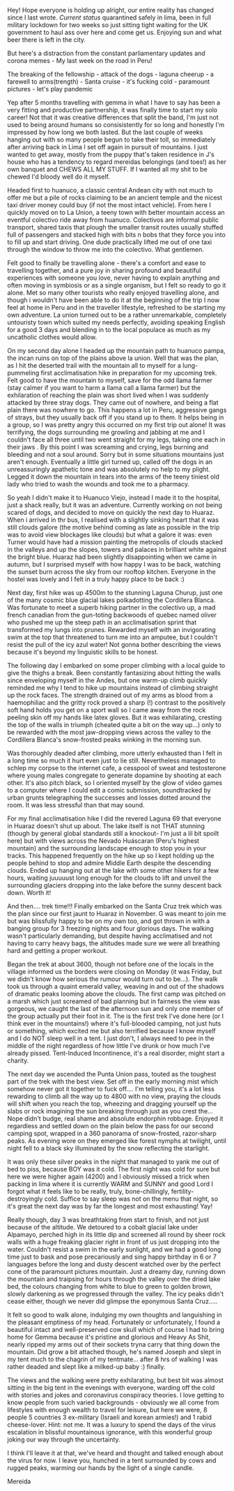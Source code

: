 Hey! Hope everyone is holding up alright, our entire reality has changed since I last wrote.  *Current status* quarantined safely in lima,  been in full military lockdown for two weeks so just sitting tight waiting for the UK government to haul ass over here and come get us. Enjoying sun and what beer there is left in the city.

But here's a distraction from the constant parliamentary updates and corona memes - My last week on the road in Peru!



The breaking of the fellowship - attack of the dogs - laguna cheerup - a farewell to arms(trength) - Santa cruise - it's fucking cold - paramount pictures - let's play pandemic


Yep after 5 months travelling with gemma in what I have to say has been a very fitting and productive partnership, it was finally time to start my solo career! Not that it was creative differences that split the band, I'm just not used to being around humans so consisistently for so long and honestly I'm impressed by how long we both lasted. But the last couple of weeks hanging out with so many people begun to take their toll, so immediately after arriving back in Lima I set off again in pursuit of mountains. I just wanted to get away, mostly from the puppy that's taken residence in J's house who has a tendency to regard mereidas belongings (and toes!) as her own banquet and CHEWS ALL MY STUFF. If I wanted all my shit to be chewed I'd bloody well do it myself.

Headed first to huanuco, a classic central Andean city with not much to offer me but a pile of rocks claiming to be an ancient temple and the nicest taxi driver money could buy (if not the most intact vehicle). From here I quickly moved on to La Union, a teeny town with better mountain access an eventful colectivo ride away from huanuco. Colectivos are informal public transport, shared taxis that plough the smaller transit routes usually stuffed full of passengers and stacked high with bits n bobs that they force you into to fill up and start driving. One dude practically lifted me out of one taxi through the window to throw me into the colectivo. What gentlemen.

Felt good to finally be travelling alone - there's a comfort and ease to travelling together, and a pure joy in sharing profound and beautiful experiences with someone you love, never having to explain anything and often moving in symbiosis or as a single organism, but I felt so ready to go it alone. Met so many other tourists who really enjoyed travelling alone, and though i wouldn't have been able to do it at the beginning of the trip I now feel at home in Peru and in the traveller lifestyle, refreshed to be starting my own adventure. La union turned out to be a rather unremarkable, completely untouristy town which suited my needs perfectly, avoiding speaking English for a good 3 days and blending in to the local populace as much as my uncatholic clothes would allow.

On my second day alone I headed up the mountain path to huanuco pampa, the incan ruins on top of the plains above la union. Well that was the plan, as I hit the deserted trail with the mountain all to myself for a lung-pummeling first acclimatisation hike in preparation for my upcoming trek. Felt good to have the mountain to myself, save for the odd llama farmer (stay calmer if you want to harm a llama call a llama farmer) but the exhilaration of reaching the plain was short lived when I was suddenly attacked by three stray dogs. They came out of nowhere, and being a flat plain there was nowhere to go. This happens a lot in Peru, aggressive gangs of strays, but they usually back off if you stand up to them. It helps being in a group, so I was pretty angry this occurred on my first trip out alone! It was terrifying, the dogs surrounding me growling and jabbing at me and I couldn't face all three until two went straight for my legs, taking one each in their jaws . By this point I was screaming and crying, legs burning and bleeding and not a soul around. Sorry but in some situations mountains just aren't enough. Eventually a little girl turned up, called off the dogs in an unreassuringly apathetic tone and was absolutely no help to my plight. Legged it down the mountain in tears into the arms of the teeny tiniest old lady who tried to wash the wounds and took me to a pharmacy.

So yeah I didn't make it to Huanuco Viejo, instead I made it to the hospital, just a shack really, but it was an adventure. Currently working on not being scared of dogs, and decided to move on quickly the next day to Huaraz. When i arrived in thr bus, I realised with a slightly sinking heart that it was still clouds galore (the motive behind coming as late as possible in the trip was to avoid view blockages like clouds) but what a galore it was: even Turner would have had a mission painting the metropolis of clouds stacked in the valleys and up the slopes, towers and palaces in brilliant white against the bright blue. Huaraz had been slightly disappointing when we came in autumn, but I surprised myself with how happy I was to be back, watching the sunset burn across the sky from our rooftop kitchen. Everyone in the hostel was lovely and I felt in a truly happy place to be back :)

Next day, first hike was up 4500m to the stunning Laguna Churup, just one of the many cosmic blue glacial lakes polkadotting the Cordillera Blanca. Was fortunate to meet a superb hiking partner in the colectivo up, a mad french canadian from the gun-toting backwoods of quebec named oliver who pushed me up the steep path in an acclimatisation sprint that transformed my lungs into prunes. Rewarded myself with an invigorating swim at the top that threatened to turn me into an amputee, but I couldn't resist the pull of the icy azul water! Not gonna bother describing the views because it's beyond my linguistic skills to be honest.

The following day I embarked on some proper climbing with a local guide to give the thighs a break. Been constantly fantasizing about hitting the walls since enveloping myself in the Andes, but one warm-up climb quickly reminded me why I tend to hike up mountains instead of climbing straight up the rock faces. The strength drained out of my arms as blood from a haemophiliac and the gritty rock proved a sharp (!) contrast to the positively soft hand holds you get on a sport wall so I came away from the rock peeling skin off my hands like latex gloves. But it was exhilarating, cresting the top of the walls in triumph (cheated quite a bit on the way up...) only to be rewarded with the most jaw-dropping views across the valley to the Cordillera Blanca's snow-frosted peaks winking in the morning sun.

Was thoroughly deaded after climbing, more utterly exhausted than I felt in a long time so much it hurt even just to lie still. Nevertheless managed to schlep my corpse to the internet cafe, a cesspool of sweat and testosterone where young males congregate to generate dopamine by shooting at each other. It's also pitch black, so I oriented myself by the glow of video games to a computer where I could edit a comic submission, soundtracked by urban grunts telegraphing the successes and losses dotted around the room. It was less stressful than that may sound.

For my final acclimatisation hike I did the revered Laguna 69 that everyone in Huaraz doesn't shut up about. The lake itself is not THAT stunning (though by general global standards still a knockout- I'm just a lil bit spoilt here) but with views across the Nevado Huáscaran (Peru's highest mountain) and the surrounding landscape enough to stop you in your tracks. This happened frequently on the hike up so I kept holding up the people behind to stop and admire Middle Earth despite the descending clouds. Ended up hanging out at the lake with some other hikers for a few hours, waiting juuuuust long enough for the clouds to lift and unveil the surrounding glaciers dropping into the lake before the sunny descent back down. Worth it!

And then.... trek time!!! Finally embarked on the Santa Cruz trek which was the plan since our first jaunt to Huaraz in November. G was meant to join me but was blissfully happy to be on my own too, and got thrown in with a banging group for 3 freezing nights and four glorious days. The walking wasn't particularly demanding, but despite having acclimatised and not having to carry heavy bags, the altitudes made sure we were all breathing hard and getting a proper workout.

Began the trek at about 3600, though not before one of the locals in the village informed us the borders were closing on Monday (it was Friday, but we didn't know how serious the rumour would turn out to be...). The walk took us through a quaint emerald valley, weaving in and out of the shadows of dramatic peaks looming above the clouds. The first camp was pitched on a marsh which just screamed of bad planning but in fairness the view was gorgeous, we caught the last of the afternoon sun and only one member of the group actually put their foot in it. The is the first trek I've done here (or I think ever in the mountains!) where it's full-blooded camping, not just huts or something, which excited me but also terrified because I know myself and I do NOT sleep well in a tent. I just don't, I always need to pee in the middle of the night regardless of how little I've drunk or how much I've already pissed. Tent-Induced Incontinence, it's a real disorder, might start a charity.

The next day we ascended the Punta Union pass, touted as the toughest part of the trek with the best view. Set off in the early morning mist which somehow never got it together to fuck off.... I'm telling you, it's a lot less rewarding to climb all the way up to 4800 with no view, praying the clouds will shift when you reach the top, wheezing and dragging yourself up the slabs or rock imagining the sun breaking through just as you crest the...
Nope didn't budge, real shame and absolute endorphin robbage. Enjoyed it regardless and settled down on the plain below the pass for our second camping spot, wrapped in a 360 panorama of snow-frosted, razor-sharp peaks. As evening wore on they emerged like forest nymphs at twilight, until night fell to a black sky illuminated by the snow reflecting the starlight.

It was only these silver peaks in the night that managed to yank me out of bed to piss, because BOY was it cold. The first night was cold for sure but here we were higher again (4200) and I obviously missed a trick when packing in lima where it is currently WARM and SUNNY and good Lord I forgot what it feels like to be really, truly, bone-chillingly, fertility-destroyingly cold. Suffice to say sleep was not on the menu that night, so it's great the next day was by far the longest and most exhausting! Yay!

Really though, day 3 was breathtaking from start to finish, and not just because of the altitude. We detoured to a cobalt glacial lake under Alpamayo, perched high in its little dip and screened all round by sheer rock walls with a huge freaking glacier right in front of us just dropping into the water. Couldn't resist a swim in the early sunlight, and we had a good long time just to bask and pose precariously and sing happy birthday in 6 or 7 languages before the long and dusty descent watched over by the perfect cone of the paramount pictures mountain. Just a dreamy day, running down the mountain and traipsing for hours through the valley over the dried lake bed, the colours changing from white to blue to green to golden brown, slowly darkening as we progressed through the valley. The icy peaks didn't cease either, though we never did glimpse the eponymous Santa Cruz.....

It felt so good to walk alone, indulging my own thoughts and languishing in the pleasant emptiness of my head. Fortunately or unfortunately, I found a beautiful intact and well-preserved cow skull which of course I had to bring home for Gemma because it's pristine and glorious and Heavy As Shit, nearly ripped my arms out of their sockets tryna carry that thing down the mountain. Did grow a bit attached though, he's named Joseph and slept in my tent much to the chagrin of my tentmate... after 8 hrs of walking I was rather deaded and slept like a milked-up baby :) finally.

The views and the walking were pretty exhilarating, but best bit was almost sitting in the big tent in the evenings with everyone, warding off the cold with stories and jokes and coronavirus conspiracy theories. I love getting to know people from such varied backgrounds - obviously we all come from lifestyles with enough wealth to travel for leisure, but here we were, 8 people 5 countries 3 ex-military (Israeli and korean armies!) and 1 rabid cheese-lover. Hint: not me. It was a luxury to spend the days of the virus escalation in blissful mountainous ignorance, with this wonderful group joking our way through the uncertainty.

I think I'll leave it at that, we've heard and thought and talked enough about the virus for now. I leave you, hunched in a tent surrounded by cows and rugged peaks, warming our hands by the light of a single candle.



Mereida


